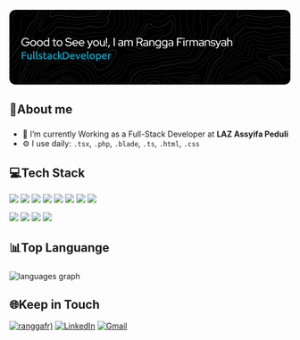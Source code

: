 
![Rangga Firmansyah](img/github-header-image-2.png)
<h2 align="left">🚀About me</h2>

###
- 🔭  I’m currently Working as a Full-Stack Developer at **LAZ Assyifa Peduli**
- ⚙️ I use daily: `.tsx`, `.php`, `.blade`, `.ts`, `.html`, `.css`
###
## 💻Tech Stack
<!-- framework & library -->
<img src="https://img.shields.io/badge/HTML5-E34F26?style=for-the-badge&logo=html5&logoColor=white"/> <img src="https://img.shields.io/badge/JavaScript-323330?style=for-the-badge&logo=javascript&logoColor=F7DF1E"/> <img src="https://img.shields.io/badge/TypeScript-007ACC?style=for-the-badge&logo=typescript&logoColor=white"/> <img src="https://img.shields.io/badge/PHP-777BB4?style=for-the-badge&logo=php&logoColor=white"/> <img src="https://img.shields.io/badge/Laravel-FF2D20?style=for-the-badge&logo=laravel&logoColor=white"/> <img src="https://img.shields.io/badge/Vue%20js-35495E?style=for-the-badge&logo=vuedotjs&logoColor=4FC08D"/> <img src="https://img.shields.io/badge/React-20232A?style=for-the-badge&logo=react&logoColor=61DAFB"/> <img src="https://img.shields.io/badge/next%20js-000000?style=for-the-badge&logo=nextdotjs&logoColor=white"/>
<!-- styling -->
<img src="https://img.shields.io/badge/CSS3-1572B6?style=for-the-badge&logo=css3&logoColor=white"/> <img src="https://img.shields.io/badge/Bootstrap-563D7C?style=for-the-badge&logo=bootstrap&logoColor=white"/> <img src="https://img.shields.io/badge/Tailwind_CSS-38B2AC?style=for-the-badge&logo=tailwind-css&logoColor=white"/> <img src="https://img.shields.io/badge/shadcn%2Fui-000000?style=for-the-badge&logo=shadcnui&logoColor=white"/>


<h2 align="left">📊Top Languange</h2>

###

<div align="left">
  <img src="https://github-readme-stats.vercel.app/api/top-langs?username=ranggafrr&locale=en&hide_title=false&layout=compact&card_width=320&langs_count=5&theme=react&hide_border=false&order=2" height="150" alt="languages graph"  />
</div>

###

## 🌐Keep in Touch
[![ranggafr)](https://img.shields.io/badge/Instagram-E4405F?style=for-the-badge&logo=instagram&logoColor=white)](https://www.instagram.com/ranggaafr_/) [![LinkedIn](https://img.shields.io/badge/LinkedIn-0077B5?style=for-the-badge&logo=linkedin&logoColor=white)](https://www.linkedin.com/in/rangga-firmansyah-8bb941215/) [![Gmail](https://img.shields.io/badge/Gmail-D14836?style=for-the-badge&logo=gmail&logoColor=white)](mailto:ranggaf758@gmail.com)
